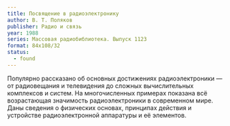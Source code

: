 ```yaml
---
title: Посвящение в радиоэлектронику
author: В. Т. Поляков
publisher: Радио и связь
year: 1988
series: Массовая радиобиблиотека. Выпуск 1123
format: 84x108/32
status:
  - found
---
```


Популярно рассказано об основных достижениях радиоэлектроники — от радиовещания и телевидения до сложных вычислительных комплексов и систем. На многочисленных примерах показана всё возрастающая значимость радиоэлектроники в современном мире. Даны сведения о физических основах, принципах действия и устройстве радиоэлектронной аппаратуры и её элементов.
